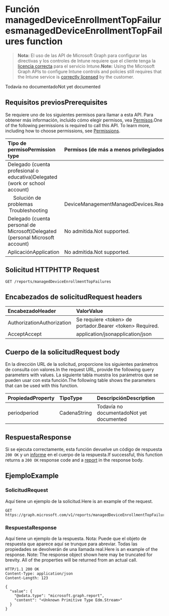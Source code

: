 # <a name="manageddeviceenrollmenttopfailures-function"></a><span data-ttu-id="70b7c-101">Función managedDeviceEnrollmentTopFailures</span><span class="sxs-lookup"><span data-stu-id="70b7c-101">managedDeviceEnrollmentTopFailures function</span></span>

> <span data-ttu-id="70b7c-102">**Nota:** El uso de las API de Microsoft Graph para configurar las directivas y los controles de Intune requiere que el cliente tenga la [licencia correcta](https://go.microsoft.com/fwlink/?linkid=839381) para el servicio Intune.</span><span class="sxs-lookup"><span data-stu-id="70b7c-102">**Note:** Using the Microsoft Graph APIs to configure Intune controls and policies still requires that the Intune service is [correctly licensed](https://go.microsoft.com/fwlink/?linkid=839381) by the customer.</span></span>

<span data-ttu-id="70b7c-103">Todavía no documentado</span><span class="sxs-lookup"><span data-stu-id="70b7c-103">Not yet documented</span></span>
## <a name="prerequisites"></a><span data-ttu-id="70b7c-104">Requisitos previos</span><span class="sxs-lookup"><span data-stu-id="70b7c-104">Prerequisites</span></span>
<span data-ttu-id="70b7c-p101">Se requiere uno de los siguientes permisos para llamar a esta API. Para obtener más información, incluido cómo elegir permisos, vea [Permisos](../../../concepts/permissions_reference.md).</span><span class="sxs-lookup"><span data-stu-id="70b7c-p101">One of the following permissions is required to call this API. To learn more, including how to choose permissions, see [Permissions](../../../concepts/permissions_reference.md).</span></span>

|<span data-ttu-id="70b7c-107">Tipo de permiso</span><span class="sxs-lookup"><span data-stu-id="70b7c-107">Permission type</span></span>|<span data-ttu-id="70b7c-108">Permisos (de más a menos privilegiados)</span><span class="sxs-lookup"><span data-stu-id="70b7c-108">Permissions (from most to least privileged)</span></span>|
|:---|:---|
|<span data-ttu-id="70b7c-109">Delegado (cuenta profesional o educativa)</span><span class="sxs-lookup"><span data-stu-id="70b7c-109">Delegated (work or school account)</span></span>||
| <span data-ttu-id="70b7c-110">&nbsp; &nbsp; Solución de problemas</span><span class="sxs-lookup"><span data-stu-id="70b7c-110">&nbsp; &nbsp;Troubleshooting</span></span> | <span data-ttu-id="70b7c-111">DeviceManagementManagedDevices.ReadWrite.All</span><span class="sxs-lookup"><span data-stu-id="70b7c-111">DeviceManagementManagedDevices.ReadWrite.All</span></span>|
|<span data-ttu-id="70b7c-112">Delegado (cuenta personal de Microsoft)</span><span class="sxs-lookup"><span data-stu-id="70b7c-112">Delegated (personal Microsoft account)</span></span>|<span data-ttu-id="70b7c-113">No admitida.</span><span class="sxs-lookup"><span data-stu-id="70b7c-113">Not supported.</span></span>|
|<span data-ttu-id="70b7c-114">Aplicación</span><span class="sxs-lookup"><span data-stu-id="70b7c-114">Application</span></span>|<span data-ttu-id="70b7c-115">No admitida.</span><span class="sxs-lookup"><span data-stu-id="70b7c-115">Not supported.</span></span>|

## <a name="http-request"></a><span data-ttu-id="70b7c-116">Solicitud HTTP</span><span class="sxs-lookup"><span data-stu-id="70b7c-116">HTTP Request</span></span>
<!-- {
  "blockType": "ignored"
}
-->
``` http
GET /reports/managedDeviceEnrollmentTopFailures
```

## <a name="request-headers"></a><span data-ttu-id="70b7c-117">Encabezados de solicitud</span><span class="sxs-lookup"><span data-stu-id="70b7c-117">Request headers</span></span>
|<span data-ttu-id="70b7c-118">Encabezado</span><span class="sxs-lookup"><span data-stu-id="70b7c-118">Header</span></span>|<span data-ttu-id="70b7c-119">Valor</span><span class="sxs-lookup"><span data-stu-id="70b7c-119">Value</span></span>|
|:---|:---|
|<span data-ttu-id="70b7c-120">Authorization</span><span class="sxs-lookup"><span data-stu-id="70b7c-120">Authorization</span></span>|<span data-ttu-id="70b7c-121">Se requiere &lt;token&gt; de portador.</span><span class="sxs-lookup"><span data-stu-id="70b7c-121">Bearer &lt;token&gt; Required.</span></span>|
|<span data-ttu-id="70b7c-122">Accept</span><span class="sxs-lookup"><span data-stu-id="70b7c-122">Accept</span></span>|<span data-ttu-id="70b7c-123">application/json</span><span class="sxs-lookup"><span data-stu-id="70b7c-123">application/json</span></span>|

## <a name="request-body"></a><span data-ttu-id="70b7c-124">Cuerpo de la solicitud</span><span class="sxs-lookup"><span data-stu-id="70b7c-124">Request body</span></span>
<span data-ttu-id="70b7c-125">En la dirección URL de la solicitud, proporcione los siguientes parámetros de consulta con valores.</span><span class="sxs-lookup"><span data-stu-id="70b7c-125">In the request URL, provide the following query parameters with values.</span></span>
<span data-ttu-id="70b7c-126">La siguiente tabla muestra los parámetros que se pueden usar con esta función.</span><span class="sxs-lookup"><span data-stu-id="70b7c-126">The following table shows the parameters that can be used with this function.</span></span>

|<span data-ttu-id="70b7c-127">Propiedad</span><span class="sxs-lookup"><span data-stu-id="70b7c-127">Property</span></span>|<span data-ttu-id="70b7c-128">Tipo</span><span class="sxs-lookup"><span data-stu-id="70b7c-128">Type</span></span>|<span data-ttu-id="70b7c-129">Descripción</span><span class="sxs-lookup"><span data-stu-id="70b7c-129">Description</span></span>|
|:---|:---|:---|
|<span data-ttu-id="70b7c-130">period</span><span class="sxs-lookup"><span data-stu-id="70b7c-130">period</span></span>|<span data-ttu-id="70b7c-131">Cadena</span><span class="sxs-lookup"><span data-stu-id="70b7c-131">String</span></span>|<span data-ttu-id="70b7c-132">Todavía no documentado</span><span class="sxs-lookup"><span data-stu-id="70b7c-132">Not yet documented</span></span>|



## <a name="response"></a><span data-ttu-id="70b7c-133">Respuesta</span><span class="sxs-lookup"><span data-stu-id="70b7c-133">Response</span></span>
<span data-ttu-id="70b7c-134">Si se ejecuta correctamente, esta función devuelve un código de respuesta `200 OK` y un [informe](../resources/intune_shared_report.md) en el cuerpo de la respuesta.</span><span class="sxs-lookup"><span data-stu-id="70b7c-134">If successful, this function returns a `200 OK` response code and a [report](../resources/intune_shared_report.md) in the response body.</span></span>

## <a name="example"></a><span data-ttu-id="70b7c-135">Ejemplo</span><span class="sxs-lookup"><span data-stu-id="70b7c-135">Example</span></span>
### <a name="request"></a><span data-ttu-id="70b7c-136">Solicitud</span><span class="sxs-lookup"><span data-stu-id="70b7c-136">Request</span></span>
<span data-ttu-id="70b7c-137">Aquí tiene un ejemplo de la solicitud.</span><span class="sxs-lookup"><span data-stu-id="70b7c-137">Here is an example of the request.</span></span>
``` http
GET https://graph.microsoft.com/v1/reports/managedDeviceEnrollmentTopFailures(period='parameterValue')
```

### <a name="response"></a><span data-ttu-id="70b7c-138">Respuesta</span><span class="sxs-lookup"><span data-stu-id="70b7c-138">Response</span></span>
<span data-ttu-id="70b7c-p103">Aquí tiene un ejemplo de la respuesta. Nota: Puede que el objeto de respuesta que aparece aquí se trunque para abreviar. Todas las propiedades se devolverán de una llamada real.</span><span class="sxs-lookup"><span data-stu-id="70b7c-p103">Here is an example of the response. Note: The response object shown here may be truncated for brevity. All of the properties will be returned from an actual call.</span></span>
``` http
HTTP/1.1 200 OK
Content-Type: application/json
Content-Length: 123

{
  "value": {
    "@odata.type": "microsoft.graph.report",
    "content": "<Unknown Primitive Type Edm.Stream>"
  }
}
```




